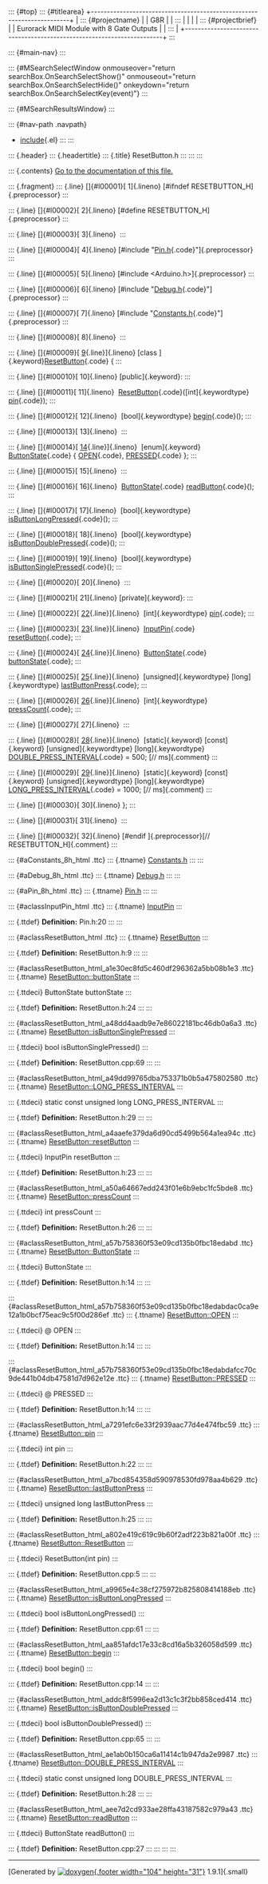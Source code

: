 ::: {#top}
::: {#titlearea}
+-----------------------------------------------------------------------+
| ::: {#projectname}                                                    |
| G8R                                                                   |
| :::                                                                   |
|                                                                       |
| ::: {#projectbrief}                                                   |
| Eurorack MIDI Module with 8 Gate Outputs                              |
| :::                                                                   |
+-----------------------------------------------------------------------+
:::

::: {#main-nav}
:::

::: {#MSearchSelectWindow onmouseover="return searchBox.OnSearchSelectShow()" onmouseout="return searchBox.OnSearchSelectHide()" onkeydown="return searchBox.OnSearchSelectKey(event)"}
:::

::: {#MSearchResultsWindow}
:::

::: {#nav-path .navpath}
-   [include](dir_d44c64559bbebec7f509842c48db8b23.html){.el}
:::
:::

::: {.header}
::: {.headertitle}
::: {.title}
ResetButton.h
:::
:::
:::

::: {.contents}
[Go to the documentation of this file.](ResetButton_8h.html)

::: {.fragment}
::: {.line}
[]{#l00001}[ 1]{.lineno} [\#ifndef RESETBUTTON\_H]{.preprocessor}
:::

::: {.line}
[]{#l00002}[ 2]{.lineno} [\#define RESETBUTTON\_H]{.preprocessor}
:::

::: {.line}
[]{#l00003}[ 3]{.lineno} 
:::

::: {.line}
[]{#l00004}[ 4]{.lineno} [\#include
\"[Pin.h](Pin_8h.html){.code}\"]{.preprocessor}
:::

::: {.line}
[]{#l00005}[ 5]{.lineno} [\#include \<Arduino.h\>]{.preprocessor}
:::

::: {.line}
[]{#l00006}[ 6]{.lineno} [\#include
\"[Debug.h](Debug_8h.html){.code}\"]{.preprocessor}
:::

::: {.line}
[]{#l00007}[ 7]{.lineno} [\#include
\"[Constants.h](Constants_8h.html){.code}\"]{.preprocessor}
:::

::: {.line}
[]{#l00008}[ 8]{.lineno} 
:::

::: {.line}
[]{#l00009}[ [9](classResetButton.html){.line}]{.lineno} [class
]{.keyword}[ResetButton](classResetButton.html){.code} {
:::

::: {.line}
[]{#l00010}[ 10]{.lineno} [public]{.keyword}:
:::

::: {.line}
[]{#l00011}[ 11]{.lineno} 
[ResetButton](classResetButton.html#a802e419c619c9b60f2adf223b821a00f){.code}([int]{.keywordtype}
[pin](classResetButton.html#a7291efc6e33f2939aac77d4e474fbc59){.code});
:::

::: {.line}
[]{#l00012}[ 12]{.lineno}  [bool]{.keywordtype}
[begin](classResetButton.html#aa851afdc17e33c8cd16a5b326058d599){.code}();
:::

::: {.line}
[]{#l00013}[ 13]{.lineno} 
:::

::: {.line}
[]{#l00014}[
[14](classResetButton.html#a57b758360f53e09cd135b0fbc18edabd){.line}]{.lineno} 
[enum]{.keyword}
[ButtonState](classResetButton.html#a57b758360f53e09cd135b0fbc18edabd){.code}
{
[OPEN](classResetButton.html#a57b758360f53e09cd135b0fbc18edabdac0ca9e12a1b0bcf75eac9c5f00d286ef){.code},
[PRESSED](classResetButton.html#a57b758360f53e09cd135b0fbc18edabdafcc70c9de441b04db47581d7d962e12e){.code}
};
:::

::: {.line}
[]{#l00015}[ 15]{.lineno} 
:::

::: {.line}
[]{#l00016}[ 16]{.lineno} 
[ButtonState](classResetButton.html#a57b758360f53e09cd135b0fbc18edabd){.code}
[readButton](classResetButton.html#aee7d2cd933ae28ffa43187582c979a43){.code}();
:::

::: {.line}
[]{#l00017}[ 17]{.lineno}  [bool]{.keywordtype}
[isButtonLongPressed](classResetButton.html#a9965e4c38cf275972b825808414188eb){.code}();
:::

::: {.line}
[]{#l00018}[ 18]{.lineno}  [bool]{.keywordtype}
[isButtonDoublePressed](classResetButton.html#addc8f5996ea2d13c1c3f2bb858ced414){.code}();
:::

::: {.line}
[]{#l00019}[ 19]{.lineno}  [bool]{.keywordtype}
[isButtonSinglePressed](classResetButton.html#a48dd4aadb9e7e86022181bc46db0a6a3){.code}();
:::

::: {.line}
[]{#l00020}[ 20]{.lineno} 
:::

::: {.line}
[]{#l00021}[ 21]{.lineno} [private]{.keyword}:
:::

::: {.line}
[]{#l00022}[
[22](classResetButton.html#a7291efc6e33f2939aac77d4e474fbc59){.line}]{.lineno} 
[int]{.keywordtype}
[pin](classResetButton.html#a7291efc6e33f2939aac77d4e474fbc59){.code};
:::

::: {.line}
[]{#l00023}[
[23](classResetButton.html#a4aaefe379da6d90cd5499b564a1ea94c){.line}]{.lineno} 
[InputPin](classInputPin.html){.code}
[resetButton](classResetButton.html#a4aaefe379da6d90cd5499b564a1ea94c){.code};
:::

::: {.line}
[]{#l00024}[
[24](classResetButton.html#a1e30ec8fd5c460df296362a5bb08b1e3){.line}]{.lineno} 
[ButtonState](classResetButton.html#a57b758360f53e09cd135b0fbc18edabd){.code}
[buttonState](classResetButton.html#a1e30ec8fd5c460df296362a5bb08b1e3){.code};
:::

::: {.line}
[]{#l00025}[
[25](classResetButton.html#a7bcd854358d590978530fd978aa4b629){.line}]{.lineno} 
[unsigned]{.keywordtype} [long]{.keywordtype}
[lastButtonPress](classResetButton.html#a7bcd854358d590978530fd978aa4b629){.code};
:::

::: {.line}
[]{#l00026}[
[26](classResetButton.html#a50a64667edd243f01e6b9ebc1fc5bde8){.line}]{.lineno} 
[int]{.keywordtype}
[pressCount](classResetButton.html#a50a64667edd243f01e6b9ebc1fc5bde8){.code};
:::

::: {.line}
[]{#l00027}[ 27]{.lineno} 
:::

::: {.line}
[]{#l00028}[
[28](classResetButton.html#ae1ab0b150ca6a11414c1b947da2e9987){.line}]{.lineno} 
[static]{.keyword} [const]{.keyword} [unsigned]{.keywordtype}
[long]{.keywordtype}
[DOUBLE\_PRESS\_INTERVAL](classResetButton.html#ae1ab0b150ca6a11414c1b947da2e9987){.code}
= 500; [// ms]{.comment}
:::

::: {.line}
[]{#l00029}[
[29](classResetButton.html#a49dd99765dba753371b0b5a475802580){.line}]{.lineno} 
[static]{.keyword} [const]{.keyword} [unsigned]{.keywordtype}
[long]{.keywordtype}
[LONG\_PRESS\_INTERVAL](classResetButton.html#a49dd99765dba753371b0b5a475802580){.code}
= 1000; [// ms]{.comment}
:::

::: {.line}
[]{#l00030}[ 30]{.lineno} };
:::

::: {.line}
[]{#l00031}[ 31]{.lineno} 
:::

::: {.line}
[]{#l00032}[ 32]{.lineno} [\#endif ]{.preprocessor}[//
RESETBUTTON\_H]{.comment}
:::

::: {#aConstants_8h_html .ttc}
::: {.ttname}
[Constants.h](Constants_8h.html)
:::
:::

::: {#aDebug_8h_html .ttc}
::: {.ttname}
[Debug.h](Debug_8h.html)
:::
:::

::: {#aPin_8h_html .ttc}
::: {.ttname}
[Pin.h](Pin_8h.html)
:::
:::

::: {#aclassInputPin_html .ttc}
::: {.ttname}
[InputPin](classInputPin.html)
:::

::: {.ttdef}
**Definition:** Pin.h:20
:::
:::

::: {#aclassResetButton_html .ttc}
::: {.ttname}
[ResetButton](classResetButton.html)
:::

::: {.ttdef}
**Definition:** ResetButton.h:9
:::
:::

::: {#aclassResetButton_html_a1e30ec8fd5c460df296362a5bb08b1e3 .ttc}
::: {.ttname}
[ResetButton::buttonState](classResetButton.html#a1e30ec8fd5c460df296362a5bb08b1e3)
:::

::: {.ttdeci}
ButtonState buttonState
:::

::: {.ttdef}
**Definition:** ResetButton.h:24
:::
:::

::: {#aclassResetButton_html_a48dd4aadb9e7e86022181bc46db0a6a3 .ttc}
::: {.ttname}
[ResetButton::isButtonSinglePressed](classResetButton.html#a48dd4aadb9e7e86022181bc46db0a6a3)
:::

::: {.ttdeci}
bool isButtonSinglePressed()
:::

::: {.ttdef}
**Definition:** ResetButton.cpp:69
:::
:::

::: {#aclassResetButton_html_a49dd99765dba753371b0b5a475802580 .ttc}
::: {.ttname}
[ResetButton::LONG\_PRESS\_INTERVAL](classResetButton.html#a49dd99765dba753371b0b5a475802580)
:::

::: {.ttdeci}
static const unsigned long LONG\_PRESS\_INTERVAL
:::

::: {.ttdef}
**Definition:** ResetButton.h:29
:::
:::

::: {#aclassResetButton_html_a4aaefe379da6d90cd5499b564a1ea94c .ttc}
::: {.ttname}
[ResetButton::resetButton](classResetButton.html#a4aaefe379da6d90cd5499b564a1ea94c)
:::

::: {.ttdeci}
InputPin resetButton
:::

::: {.ttdef}
**Definition:** ResetButton.h:23
:::
:::

::: {#aclassResetButton_html_a50a64667edd243f01e6b9ebc1fc5bde8 .ttc}
::: {.ttname}
[ResetButton::pressCount](classResetButton.html#a50a64667edd243f01e6b9ebc1fc5bde8)
:::

::: {.ttdeci}
int pressCount
:::

::: {.ttdef}
**Definition:** ResetButton.h:26
:::
:::

::: {#aclassResetButton_html_a57b758360f53e09cd135b0fbc18edabd .ttc}
::: {.ttname}
[ResetButton::ButtonState](classResetButton.html#a57b758360f53e09cd135b0fbc18edabd)
:::

::: {.ttdeci}
ButtonState
:::

::: {.ttdef}
**Definition:** ResetButton.h:14
:::
:::

::: {#aclassResetButton_html_a57b758360f53e09cd135b0fbc18edabdac0ca9e12a1b0bcf75eac9c5f00d286ef .ttc}
::: {.ttname}
[ResetButton::OPEN](classResetButton.html#a57b758360f53e09cd135b0fbc18edabdac0ca9e12a1b0bcf75eac9c5f00d286ef)
:::

::: {.ttdeci}
@ OPEN
:::

::: {.ttdef}
**Definition:** ResetButton.h:14
:::
:::

::: {#aclassResetButton_html_a57b758360f53e09cd135b0fbc18edabdafcc70c9de441b04db47581d7d962e12e .ttc}
::: {.ttname}
[ResetButton::PRESSED](classResetButton.html#a57b758360f53e09cd135b0fbc18edabdafcc70c9de441b04db47581d7d962e12e)
:::

::: {.ttdeci}
@ PRESSED
:::

::: {.ttdef}
**Definition:** ResetButton.h:14
:::
:::

::: {#aclassResetButton_html_a7291efc6e33f2939aac77d4e474fbc59 .ttc}
::: {.ttname}
[ResetButton::pin](classResetButton.html#a7291efc6e33f2939aac77d4e474fbc59)
:::

::: {.ttdeci}
int pin
:::

::: {.ttdef}
**Definition:** ResetButton.h:22
:::
:::

::: {#aclassResetButton_html_a7bcd854358d590978530fd978aa4b629 .ttc}
::: {.ttname}
[ResetButton::lastButtonPress](classResetButton.html#a7bcd854358d590978530fd978aa4b629)
:::

::: {.ttdeci}
unsigned long lastButtonPress
:::

::: {.ttdef}
**Definition:** ResetButton.h:25
:::
:::

::: {#aclassResetButton_html_a802e419c619c9b60f2adf223b821a00f .ttc}
::: {.ttname}
[ResetButton::ResetButton](classResetButton.html#a802e419c619c9b60f2adf223b821a00f)
:::

::: {.ttdeci}
ResetButton(int pin)
:::

::: {.ttdef}
**Definition:** ResetButton.cpp:5
:::
:::

::: {#aclassResetButton_html_a9965e4c38cf275972b825808414188eb .ttc}
::: {.ttname}
[ResetButton::isButtonLongPressed](classResetButton.html#a9965e4c38cf275972b825808414188eb)
:::

::: {.ttdeci}
bool isButtonLongPressed()
:::

::: {.ttdef}
**Definition:** ResetButton.cpp:61
:::
:::

::: {#aclassResetButton_html_aa851afdc17e33c8cd16a5b326058d599 .ttc}
::: {.ttname}
[ResetButton::begin](classResetButton.html#aa851afdc17e33c8cd16a5b326058d599)
:::

::: {.ttdeci}
bool begin()
:::

::: {.ttdef}
**Definition:** ResetButton.cpp:14
:::
:::

::: {#aclassResetButton_html_addc8f5996ea2d13c1c3f2bb858ced414 .ttc}
::: {.ttname}
[ResetButton::isButtonDoublePressed](classResetButton.html#addc8f5996ea2d13c1c3f2bb858ced414)
:::

::: {.ttdeci}
bool isButtonDoublePressed()
:::

::: {.ttdef}
**Definition:** ResetButton.cpp:65
:::
:::

::: {#aclassResetButton_html_ae1ab0b150ca6a11414c1b947da2e9987 .ttc}
::: {.ttname}
[ResetButton::DOUBLE\_PRESS\_INTERVAL](classResetButton.html#ae1ab0b150ca6a11414c1b947da2e9987)
:::

::: {.ttdeci}
static const unsigned long DOUBLE\_PRESS\_INTERVAL
:::

::: {.ttdef}
**Definition:** ResetButton.h:28
:::
:::

::: {#aclassResetButton_html_aee7d2cd933ae28ffa43187582c979a43 .ttc}
::: {.ttname}
[ResetButton::readButton](classResetButton.html#aee7d2cd933ae28ffa43187582c979a43)
:::

::: {.ttdeci}
ButtonState readButton()
:::

::: {.ttdef}
**Definition:** ResetButton.cpp:27
:::
:::
:::
:::

------------------------------------------------------------------------

[Generated by [![doxygen](doxygen.svg){.footer width="104"
height="31"}](https://www.doxygen.org/index.html) 1.9.1]{.small}
